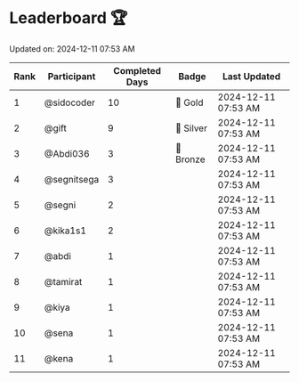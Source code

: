 # Leaderboard 🏆

Updated on: 2024-12-11 07:53 AM

| Rank | Participant       | Completed Days | Badge      | Last Updated         |
|------|-------------------|----------------|------------|----------------------|
| 1    | @sidocoder        | 10             | 🏅 Gold     | 2024-12-11 07:53 AM |
| 2    | @gift             | 9              | 🥈 Silver   | 2024-12-11 07:53 AM |
| 3    | @Abdi036          | 3              | 🥉 Bronze   | 2024-12-11 07:53 AM |
| 4    | @segnitsega       | 3              |            | 2024-12-11 07:53 AM |
| 5    | @segni            | 2              |            | 2024-12-11 07:53 AM |
| 6    | @kika1s1          | 2              |            | 2024-12-11 07:53 AM |
| 7    | @abdi             | 1              |            | 2024-12-11 07:53 AM |
| 8    | @tamirat          | 1              |            | 2024-12-11 07:53 AM |
| 9    | @kiya             | 1              |            | 2024-12-11 07:53 AM |
| 10   | @sena             | 1              |            | 2024-12-11 07:53 AM |
| 11   | @kena             | 1              |            | 2024-12-11 07:53 AM |
